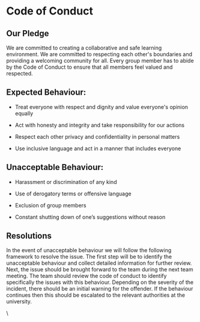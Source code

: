 # **Code of Conduct**

## **Our Pledge**

We are committed to creating a collaborative and safe learning environment. We are committed to respecting each other's boundaries and providing a welcoming community for all. Every group member has to abide by the Code of Conduct to ensure that all members feel valued and respected. 

## **Expected Behaviour:**

-   Treat everyone with respect and dignity and value everyone's opinion equally

-   Act with honesty and integrity and take responsibility for our actions

-   Respect each other privacy and confidentiality in personal matters

-   Use inclusive language and act in a manner that includes everyone

## **Unacceptable Behaviour:**

-   Harassment or discrimination of any kind

-   Use of derogatory terms or offensive language

-   Exclusion of group members

-   Constant shutting down of one’s suggestions without reason

## **Resolutions**

In the event of unacceptable behaviour we will follow the following framework to resolve the issue. The first step will be to identify the unacceptable behaviour and collect detailed information for further review. Next, the issue should be brought forward to the team during the next team meeting. The team should review the code of conduct to identify specifically the issues with this behaviour. Depending on the severity of the incident, there should be an initial warning for the offender. If the behaviour continues then this should be escalated to the relevant authorities at the university.

\
